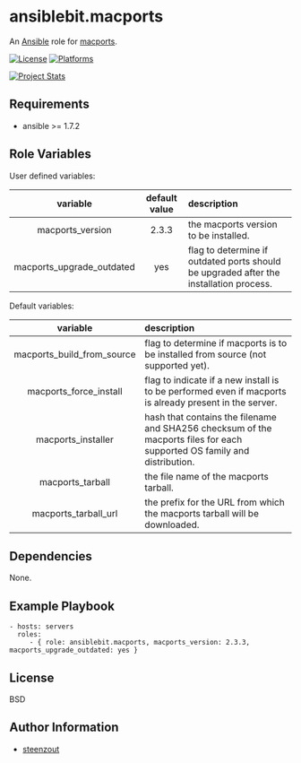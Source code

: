 ansiblebit.macports
===================

An [Ansible](http://www.ansible.com) role for [macports](http://www.macports.org).

[![License](http://img.shields.io/badge/license-New%20BSD-blue.svg?style=flat)](https://raw.githubusercontent.com/ansiblebit/macports/master/LICENSE)
[![Platforms](http://img.shields.io/badge/platforms-macosx-lightgrey.svg?style=flat)](#)

[![Project Stats](https://www.openhub.net/p/ansiblebit-macports/widgets/project_thin_badge.gif)](https://www.openhub.net/p/ansiblebit-macports/)

Requirements
------------

- ansible >= 1.7.2

Role Variables
--------------

User defined variables:

| variable | default value | description |
|:--------:|:-------------:|:------------|
| macports_version | 2.3.3 | the macports version to be installed. |
| macports_upgrade_outdated | yes | flag to determine if outdated ports should be upgraded after the installation process. |


Default variables:

| variable | description |
|:--------:|:------------|
| macports_build_from_source | flag to determine if macports is to be installed from source (not supported yet). |
| macports_force_install | flag to indicate if a new install is to be performed even if macports is already present in the server. |
| macports_installer | hash that contains the filename and SHA256 checksum of the macports files for each supported OS family and distribution. |
| macports_tarball | the file name of the macports tarball. |
| macports_tarball_url | the prefix for the URL from which the macports tarball will be downloaded. |

Dependencies
------------

None.

Example Playbook
----------------

    - hosts: servers
      roles:
         - { role: ansiblebit.macports, macports_version: 2.3.3, macports_upgrade_outdated: yes }

License
-------

BSD

Author Information
------------------

- [steenzout](http://github.com/steenzout)
